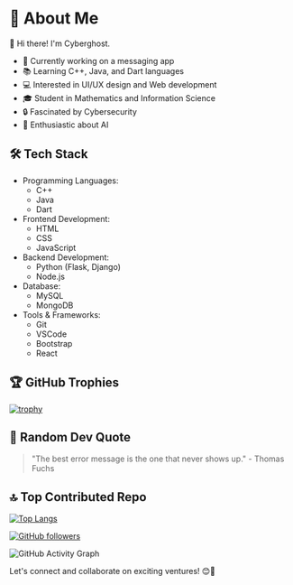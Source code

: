 # 💫 About Me

👋 Hi there! I'm Cyberghost.

- 🔨 Currently working on a messaging app
- 📚 Learning C++, Java, and Dart languages
- 💻 Interested in UI/UX design and Web development
- 🎓 Student in Mathematics and Information Science
- 🔒 Fascinated by Cybersecurity
- 🤖 Enthusiastic about AI

## 🛠️ Tech Stack

- Programming Languages: 
  - C++ <i class="fab fa-cplusplus"></i>
  - Java <i class="fab fa-java"></i>
  - Dart <i class="fab fa-dart"></i>
- Frontend Development: 
  - HTML <i class="fab fa-html5"></i>
  - CSS <i class="fab fa-css3-alt"></i>
  - JavaScript <i class="fab fa-js"></i>
- Backend Development: 
  - Python (Flask, Django) <i class="fab fa-python"></i>
  - Node.js <i class="fab fa-node"></i>
- Database: 
  - MySQL <i class="fas fa-database"></i>
  - MongoDB <i class="fas fa-database"></i>
- Tools & Frameworks: 
  - Git <i class="fab fa-git"></i>
  - VSCode <i class="fas fa-code"></i>
  - Bootstrap <i class="fab fa-bootstrap"></i>
  - React <i class="fab fa-react"></i>


## 🏆 GitHub Trophies

[![trophy](https://github-profile-trophy.vercel.app/?username=your-github-username&theme=gruvbox)](https://github.com/ryo-ma/github-profile-trophy)

## 🌟 Random Dev Quote

> "The best error message is the one that never shows up." - Thomas Fuchs

## 🔝 Top Contributed Repo

[![Top Langs](https://github-readme-stats.vercel.app/api/top-langs/?username=your-github-username&layout=compact)](https://github.com/anuraghazra/github-readme-stats)

[![GitHub followers](https://img.shields.io/github/followers/your-github-username.svg?style=social&label=Follow&maxAge=2592000)](https://github.com/your-github-username?tab=followers)

![GitHub Activity Graph](https://activity-graph.herokuapp.com/graph?username=your-github-username)

Let's connect and collaborate on exciting ventures! 😊🚀
